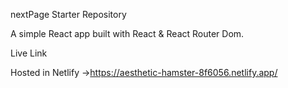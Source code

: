 
nextPage Starter Repository

A simple React app built with React & React Router Dom.


Live Link


Hosted in Netlify ->https://aesthetic-hamster-8f6056.netlify.app/
